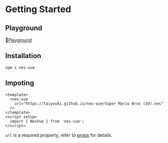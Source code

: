 # Getting Started

## Playground

🚀[Playground](https://taiyuuki.github.io/nes-vue)

## Installation

```shell
npm i nes-vue
```
## Impoting

```vue
<template>
  <nes-vue
    url="https://taiyuuki.github.io/nes-vue/Super Mario Bros (JU).nes"
  />
</template>
<script setup>
  import { NesVue } from 'nes-vue';
</script>
```
`url` is a required property, refer to [props](/guide/props#url) for details.